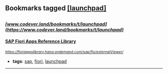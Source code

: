 ## Bookmarks tagged [[launchpad]](https://www.codever.land/search?q=[launchpad])

_<sup><sup>[www.codever.land/bookmarks/t/launchpad](https://www.codever.land/bookmarks/t/launchpad)</sup></sup>_
---
#### [SAP Fiori Apps Reference Library](https://fioriappslibrary.hana.ondemand.com/sap/fix/externalViewer/)
_<sup>https://fioriappslibrary.hana.ondemand.com/sap/fix/externalViewer/</sup>_

* **tags**: [sap](../tagged/sap.md), [fiori](../tagged/fiori.md), [launchpad](../tagged/launchpad.md)
---
